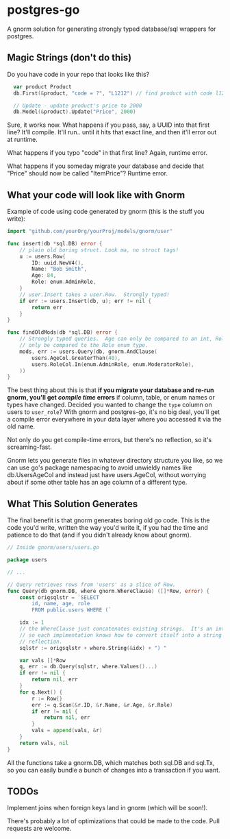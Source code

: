 # postgres-go

A gnorm solution for generating strongly typed database/sql wrappers for
postgres.


## Magic Strings (don't do this)

Do you have code in your repo that looks like this?

```go
  var product Product
  db.First(&product, "code = ?", "L1212") // find product with code l1212

  // Update - update product's price to 2000
  db.Model(&product).Update("Price", 2000)
```

Sure, it works now. What happens if you pass, say, a UUID into that first line?  It'll compile.
It'll run.. until it hits that exact line, and then it'll error out at runtime.

What happens if you typo "code" in that first line?  Again, runtime error.

What happens if you someday migrate your database and decide that "Price" should now be called
"ItemPrice"?  Runtime error.

## What your code will look like with Gnorm

Example of code using code generated by gnorm (this is the stuff you write):

```go
import "github.com/yourOrg/yourProj/models/gnorm/user"

func insert(db *sql.DB) error {
    // plain old boring struct. Look ma, no struct tags!
    u := users.Row{
        ID: uuid.NewV4(),
        Name: "Bob Smith",
        Age: 84,
        Role: enum.AdminRole,
    }
    // user.Insert takes a user.Row.  Strongly typed!
    if err := users.Insert(db, u); err != nil {
        return err
    }
}

func findOldMods(db *sql.DB) error {
    // Strongly typed queries.  Age can only be compared to an int, Role can 
    // only be compared to the Role enum type.
    mods, err := users.Query(db, gnorm.AndClause( 
        users.AgeCol.GreaterThan(40),
        users.RoleCol.In(enum.AdminRole, enum.ModeratorRole),
    ))
}
```

The best thing about this is that **if you migrate your database and re-run gnorm, you'll get *compile
time* errors** if column, table, or enum names or types have changed.  Decided you wanted to change
the `type` column on users to `user_role`?  With gnorm and postgres-go, it's no big deal, you'll get
a compile error everywhere in your data layer where you accessed it via the old name.

Not only do you get compile-time errors, but there's no reflection, so it's screaming-fast.

Gnorm lets you generate files in whatever directory structure you like, so we can use
go's package namespacing to avoid unwieldy names like db.UsersAgeCol and instead just have
users.AgeCol, without worrying about if some other table has an age column of a different type.

## What This Solution Generates

The final benefit is that gnorm generates boring old go code. This is the code you'd write, written
the way you'd write it, if you had the time and patience to do that (and if you didn't already know
about gnorm).  

```go
// Inside gnorm/users/users.go

package users

// ...

// Query retrieves rows from 'users' as a slice of Row.
func Query(db gnorm.DB, where gnorm.WhereClause) ([]*Row, error) {
	const origsqlstr = `SELECT 
		id, name, age, role
		FROM public.users WHERE (`

    idx := 1
    // the WhereClause just concatenates existing strings.  It's an interface
    // so each implmentation knows how to convert itself into a string without
    // reflection.
	sqlstr := origsqlstr + where.String(&idx) + ") "

	var vals []*Row
	q, err := db.Query(sqlstr, where.Values()...)
	if err != nil {
		return nil, err
	}
	for q.Next() {
		r := Row{}
		err := q.Scan(&r.ID, &r.Name, &r.Age, &r.Role)
		if err != nil {
			return nil, err
		}
		vals = append(vals, &r)
	}
	return vals, nil
}
```

All the functions take a gnorm.DB, which matches both sql.DB and sql.Tx, so you can easily bundle a
bunch of changes into a transaction if you want.

## TODOs

Implement joins when foreign keys land in gnorm (which will be soon!).

There's probably a lot of optimizations that could be made to the code.
Pull requests are welcome.